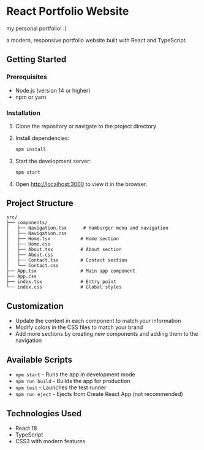 # React Portfolio Website

my personal portfolio! :)

a modern, responsive portfolio website built with React and TypeScript.

## Getting Started

### Prerequisites

- Node.js (version 14 or higher)
- npm or yarn

### Installation

1. Clone the repository or navigate to the project directory
2. Install dependencies:
   ```bash
   npm install
   ```

3. Start the development server:
   ```bash
   npm start
   ```

4. Open [http://localhost:3000](http://localhost:3000) to view it in the browser.

## Project Structure

```
src/
├── components/
│   ├── Navigation.tsx      # Hamburger menu and navigation
│   ├── Navigation.css
│   ├── Home.tsx           # Home section
│   ├── Home.css
│   ├── About.tsx          # About section
│   ├── About.css
│   ├── Contact.tsx        # Contact section
│   └── Contact.css
├── App.tsx                # Main app component
├── App.css
├── index.tsx              # Entry point
└── index.css              # Global styles
```

## Customization

- Update the content in each component to match your information
- Modify colors in the CSS files to match your brand
- Add more sections by creating new components and adding them to the navigation

## Available Scripts

- `npm start` - Runs the app in development mode
- `npm run build` - Builds the app for production
- `npm test` - Launches the test runner
- `npm run eject` - Ejects from Create React App (not recommended)

## Technologies Used

- React 18
- TypeScript
- CSS3 with modern features
